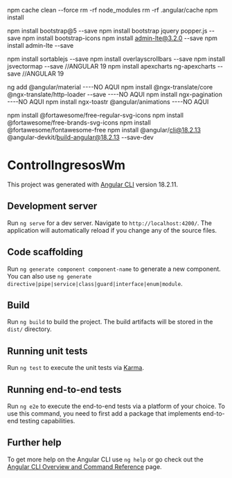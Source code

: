 <!-- Angular -->
npm cache clean --force
rm -rf node_modules
rm -rf .angular/cache
npm install
<!-- FIN -->


npm install bootstrap@5 --save
npm install bootstrap jquery popper.js --save
npm install bootstrap-icons
npm install admin-lte@3.2.0 --save
npm install admin-lte --save

npm install sortablejs --save
npm install overlayscrollbars --save
npm install jsvectormap --save              //ANGULAR 19
npm install apexcharts ng-apexcharts --save //ANGULAR 19

ng add @angular/material ----NO AQUI
npm install @ngx-translate/core @ngx-translate/http-loader --save ----NO AQUI
npm install ngx-pagination ----NO AQUI
npm install ngx-toastr @angular/animations ----NO AQUI



npm install @fortawesome/free-regular-svg-icons
npm install @fortawesome/free-brands-svg-icons
npm install @fortawesome/fontawesome-free
npm install @angular/cli@18.2.13 @angular-devkit/build-angular@18.2.13 --save-dev


# ControlIngresosWm

This project was generated with [Angular CLI](https://github.com/angular/angular-cli) version 18.2.11.

## Development server

Run `ng serve` for a dev server. Navigate to `http://localhost:4200/`. The application will automatically reload if you change any of the source files.

## Code scaffolding

Run `ng generate component component-name` to generate a new component. You can also use `ng generate directive|pipe|service|class|guard|interface|enum|module`.

## Build

Run `ng build` to build the project. The build artifacts will be stored in the `dist/` directory.

## Running unit tests

Run `ng test` to execute the unit tests via [Karma](https://karma-runner.github.io).

## Running end-to-end tests

Run `ng e2e` to execute the end-to-end tests via a platform of your choice. To use this command, you need to first add a package that implements end-to-end testing capabilities.

## Further help

To get more help on the Angular CLI use `ng help` or go check out the [Angular CLI Overview and Command Reference](https://angular.dev/tools/cli) page.
